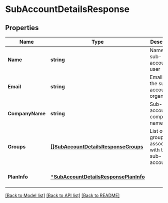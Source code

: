 # SubAccountDetailsResponse

## Properties
Name | Type | Description | Notes
------------ | ------------- | ------------- | -------------
**Name** | **string** | Name of the sub-account user | [optional] [default to null]
**Email** | **string** | Email id of the sub-account organization | [optional] [default to null]
**CompanyName** | **string** | Sub-account company name | [optional] [default to null]
**Groups** | [**[]SubAccountDetailsResponseGroups**](subAccountDetailsResponse_groups.md) | List of group(s) associated with the sub-account | [optional] [default to null]
**PlanInfo** | [***SubAccountDetailsResponsePlanInfo**](subAccountDetailsResponse_planInfo.md) |  | [optional] [default to null]

[[Back to Model list]](../README.md#documentation-for-models) [[Back to API list]](../README.md#documentation-for-api-endpoints) [[Back to README]](../README.md)



